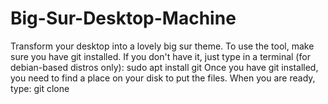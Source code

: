 # Big-Sur-Desktop-Machine
Transform your desktop into a lovely big sur theme.
To use the tool, make sure you have git installed. If you don't have it, just type in a terminal (for debian-based distros only):
sudo apt install git
Once you have git installed, you need to find a place on your disk to put the files. When you are ready, type:
git clone 
